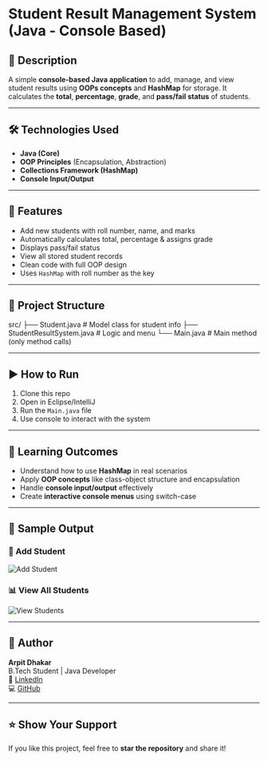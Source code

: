 # Student Result Management System (Java - Console Based)

## 🧾 Description

A simple **console-based Java application** to add, manage, and view student results using **OOPs concepts** and **HashMap** for storage. It calculates the **total**, **percentage**, **grade**, and **pass/fail status** of students.

---

## 🛠️ Technologies Used

- **Java (Core)**
- **OOP Principles** (Encapsulation, Abstraction)
- **Collections Framework (HashMap)**
- **Console Input/Output**

---

## 🎯 Features

- Add new students with roll number, name, and marks  
- Automatically calculates total, percentage & assigns grade  
- Displays pass/fail status  
- View all stored student records  
- Clean code with full OOP design  
- Uses `HashMap` with roll number as the key

---

## 📂 Project Structure

src/
├── Student.java # Model class for student info
├── StudentResultSystem.java # Logic and menu
└── Main.java # Main method (only method calls)


---

## ▶️ How to Run

1. Clone this repo
2. Open in Eclipse/IntelliJ
3. Run the `Main.java` file
4. Use console to interact with the system

---

## 🧠 Learning Outcomes

- Understand how to use **HashMap** in real scenarios  
- Apply **OOP concepts** like class-object structure and encapsulation  
- Handle **console input/output** effectively  
- Create **interactive console menus** using switch-case

---

## 📸 Sample Output

### 🧾 Add Student
![Add Student](https://private-user-images.githubusercontent.com/157011541/468553743-96485fc4-785a-4dd7-811e-feb064e52003.png?jwt=eyJhbGciOiJIUzI1NiIsInR5cCI6IkpXVCJ9.eyJpc3MiOiJnaXRodWIuY29tIiwiYXVkIjoicmF3LmdpdGh1YnVzZXJjb250ZW50LmNvbSIsImtleSI6ImtleTUiLCJleHAiOjE3NTMwOTE3NTUsIm5iZiI6MTc1MzA5MTQ1NSwicGF0aCI6Ii8xNTcwMTE1NDEvNDY4NTUzNzQzLTk2NDg1ZmM0LTc4NWEtNGRkNy04MTFlLWZlYjA2NGU1MjAwMy5wbmc_WC1BbXotQWxnb3JpdGhtPUFXUzQtSE1BQy1TSEEyNTYmWC1BbXotQ3JlZGVudGlhbD1BS0lBVkNPRFlMU0E1M1BRSzRaQSUyRjIwMjUwNzIxJTJGdXMtZWFzdC0xJTJGczMlMkZhd3M0X3JlcXVlc3QmWC1BbXotRGF0ZT0yMDI1MDcyMVQwOTUwNTVaJlgtQW16LUV4cGlyZXM9MzAwJlgtQW16LVNpZ25hdHVyZT1mMjJiMjllZmRkZWFjNGFlZmRkODVjYzNlZWE3MmFmMTBiOTRhN2UzYTBkYmFmMzQyM2U2YjhkNTY4M2M0N2ZhJlgtQW16LVNpZ25lZEhlYWRlcnM9aG9zdCJ9.IC7ysLJhEfpwzmH34qaAguyfeTDwHp7TfOqJ2d-HM4U)

### 📊 View All Students
![View Students](https://github.com/yourusername/your-repo-name/assets/yourimage2)

---

## 👤 Author

**Arpit Dhakar**  
B.Tech Student | Java Developer  
🔗 [LinkedIn](https://www.linkedin.com/in/arpit-dhakar-5470672b5/)  
💻 [GitHub](https://github.com/arpit1674)

---

## ⭐️ Show Your Support

If you like this project, feel free to **star the repository** and share it!

